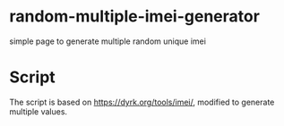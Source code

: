 # random-multiple-imei-generator
simple page to generate multiple random unique imei

# Script
The script is based on https://dyrk.org/tools/imei/, modified to generate multiple values.
